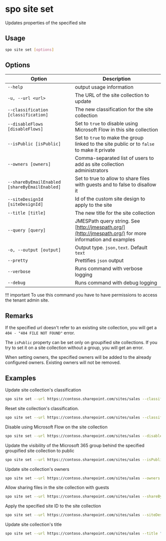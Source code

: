 # spo site set

Updates properties of the specified site

## Usage

```sh
spo site set [options]
```

## Options

Option|Description
------|-----------
`--help`|output usage information
`-u, --url <url>`|The URL of the site collection to update
`--classification [classification]`|The new classification for the site collection
`--disableFlows [disableFlows]`|Set to `true` to disable using Microsoft Flow in this site collection
`--isPublic [isPublic]`|Set to `true` to make the group linked to the site public or to `false` to make it private
`--owners [owners]`|Comma-separated list of users to add as site collection administrators
`--shareByEmailEnabled [shareByEmailEnabled]`|Set to true to allow to share files with guests and to false to disallow it
`--siteDesignId [siteDesignId]`|Id of the custom site design to apply to the site
`--title [title]`|The new title for the site collection
`--query [query]`|JMESPath query string. See [http://jmespath.org/](http://jmespath.org/) for more information and examples
`-o, --output [output]`|Output type. `json,text`. Default `text`
`--pretty`|Prettifies `json` output
`--verbose`|Runs command with verbose logging
`--debug`|Runs command with debug logging

!!! important
    To use this command you have to have permissions to access the tenant admin site.

## Remarks

If the specified url doesn't refer to an existing site collection, you will get a `404 - "404 FILE NOT FOUND"` error.

The `isPublic` property can be set only on groupified site collections. If you try to set it on a site collection without a group, you will get an error.

When setting owners, the specified owners will be added to the already configured owners. Existing owners will not be removed.

## Examples

Update site collection's classification

```sh
spo site set --url https://contoso.sharepoint.com/sites/sales --classification MBI
```

Reset site collection's classification.

```sh
spo site set --url https://contoso.sharepoint.com/sites/sales --classification
```

Disable using Microsoft Flow on the site collection

```sh
spo site set --url https://contoso.sharepoint.com/sites/sales --disableFlows true
```

Update the visibility of the Microsoft 365 group behind the specified groupified site collection to public

```sh
spo site set --url https://contoso.sharepoint.com/sites/sales --isPublic true
```

Update site collection's owners

```sh
spo site set --url https://contoso.sharepoint.com/sites/sales --owners "john@contoso.onmicrosoft.com,steve@contoso.onmicrosoft.com"
```

Allow sharing files in the site collection with guests

```sh
spo site set --url https://contoso.sharepoint.com/sites/sales --shareByEmailEnabled true
```

Apply the specified site ID to the site collection

```sh
spo site set --url https://contoso.sharepoint.com/sites/sales --siteDesignId "eb2f31da-9461-4fbf-9ea1-9959b134b89e"
```

Update site collection's title

```sh
spo site set --url https://contoso.sharepoint.com/sites/sales --title "My new site"
```

